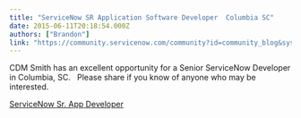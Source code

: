 ```yaml
---
title: "ServiceNow SR Application Software Developer  Columbia SC"
date: 2015-06-11T20:18:54.000Z
authors: ["Brandon"]
link: "https://community.servicenow.com/community?id=community_blog&sys_id=59fde22ddbd0dbc01dcaf3231f961914"
---
```

<p>CDM Smith has an excellent opportunity for a Senior ServiceNow Developer in Columbia, SC.   Please share if you know of anyone who may be interested.   </p><p></p><p> <a title="obs.brassring.com/1033/ASP/TG/cim_jobdetail.asp?partnerid=25038&siteid=5220&AReq=15355BR" href="https://jobs.brassring.com/1033/ASP/TG/cim_jobdetail.asp?partnerid=25038&amp;siteid=5220&amp;AReq=15355BR">ServiceNow Sr. App Developer</a></p>